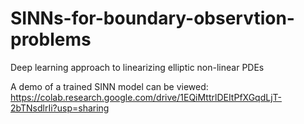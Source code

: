 # SINNs-for-boundary-observtion-problems
Deep learning approach to linearizing elliptic non-linear PDEs

A demo of a trained SINN model can be viewed: https://colab.research.google.com/drive/1EQiMttrlDEItPfXGqdLjT-2bTNsdlrIi?usp=sharing
